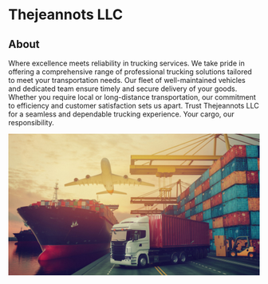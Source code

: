 # Thejeannots LLC

## About ##
Where excellence meets reliability in trucking services. We take pride in offering a comprehensive range of professional trucking solutions tailored to meet your transportation needs. Our fleet of well-maintained vehicles and dedicated team ensure timely and secure delivery of your goods. Whether you require local or long-distance transportation, our commitment to efficiency and customer satisfaction sets us apart. Trust Thejeannots LLC for a seamless and dependable trucking experience. Your cargo, our responsibility.


[<img src="Transportation_background.jpg">](https://www.cyberoptik.net/wp-content/uploads/2023/10/Depositphotos_312573176_L-e1697587469801.jpg)

